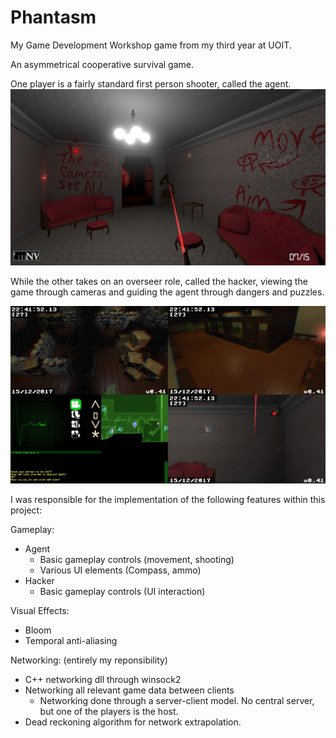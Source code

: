# Phantasm

My Game Development Workshop game from my third year at UOIT.

An asymmetrical cooperative survival game.

One player is a fairly standard first person shooter, called the agent. 
![alt text](https://github.com/PalaceDCXVI/Phantasm/blob/GamesCon/PreviewImages/AgentView.png)

While the other takes on an overseer role, called the hacker, viewing the game through cameras and guiding the agent through dangers and puzzles.

![alt text](https://github.com/PalaceDCXVI/Phantasm/blob/GamesCon/PreviewImages/HackerView.jpg)

I was responsible for the implementation of the following features within this project:

Gameplay:
  - Agent
    - Basic gameplay controls (movement, shooting)
    - Various UI elements (Compass, ammo)
  - Hacker
    - Basic gameplay controls (UI interaction)
    
Visual Effects:
  - Bloom
  - Temporal anti-aliasing
  
Networking: (entirely my reponsibility)
  - C++ networking dll through winsock2
  - Networking all relevant game data between clients
    - Networking done through a server-client model. No central server, but one of the players is the host.
  - Dead reckoning algorithm for network extrapolation.
    
    
